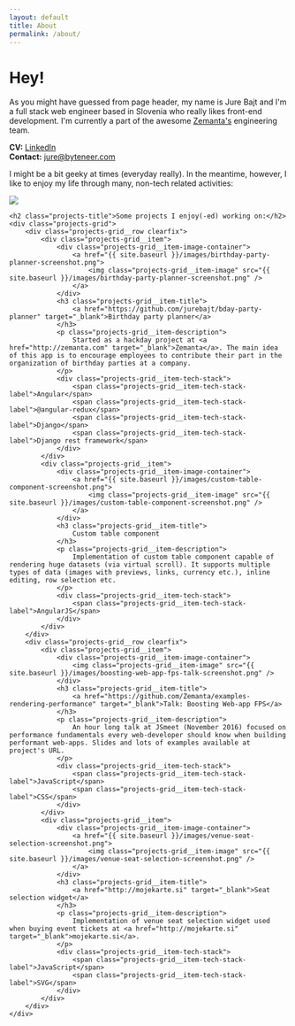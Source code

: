 ```yaml
---
layout: default
title: About
permalink: /about/
---
```


<div class="page">
  <h1>Hey!</h1>

  <div class="entry">
    <p>
        As you might have guessed from page header, my name is Jure Bajt and I'm a full stack web engineer based in Slovenia who really likes front-end development. I'm currently a part of the awesome <a href="http://www.zemanta.com/team/" target="_blank">Zemanta's</a> engineering team.
    </p>
    <p>
        <strong>CV:</strong> <a href="https://www.linkedin.com/in/jurebajt/" target="_blank">LinkedIn</a>
        <br>
        <strong>Contact:</strong> <a href="mailto:jure@byteneer.com">jure@byteneer.com</a>
    </p>
    <p>
        I might be a bit geeky at times (everyday really). In the meantime, however, I like to enjoy my life through many, non-tech related activities:
    </p>
    <p>
        <img src="{{ site.baseurl }}/images/jure-bajt-about-hobbies.jpg" />
    </p>

    <h2 class="projects-title">Some projects I enjoy(-ed) working on:</h2>
    <div class="projects-grid">
        <div class="projects-grid__row clearfix">
            <div class="projects-grid__item">
                <div class="projects-grid__item-image-container">
                    <a href="{{ site.baseurl }}/images/birthday-party-planner-screenshot.png">
                        <img class="projects-grid__item-image" src="{{ site.baseurl }}/images/birthday-party-planner-screenshot.png" />
                    </a>
                </div>
                <h3 class="projects-grid__item-title">
                    <a href="https://github.com/jurebajt/bday-party-planner" target="_blank">Birthday party planner</a>
                </h3>
                <p class="projects-grid__item-description">
                    Started as a hackday project at <a href="http://zemanta.com" target="_blank">Zemanta</a>. The main idea of this app is to encourage employees to contribute their part in the organization of birthday parties at a company.
                </p>
                <div class="projects-grid__item-tech-stack">
                    <span class="projects-grid__item-tech-stack-label">Angular</span>
                    <span class="projects-grid__item-tech-stack-label">@angular-redux</span>
                    <span class="projects-grid__item-tech-stack-label">Django</span>
                    <span class="projects-grid__item-tech-stack-label">Django rest framework</span>
                </div>
            </div>
            <div class="projects-grid__item">
                <div class="projects-grid__item-image-container">
                    <a href="{{ site.baseurl }}/images/custom-table-component-screenshot.png">
                        <img class="projects-grid__item-image" src="{{ site.baseurl }}/images/custom-table-component-screenshot.png" />
                    </a>
                </div>
                <h3 class="projects-grid__item-title">
                    Custom table component
                </h3>
                <p class="projects-grid__item-description">
                    Implementation of custom table component capable of rendering huge datasets (via virtual scroll). It supports multiple types of data (images with previews, links, currency etc.), inline editing, row selection etc.
                </p>
                <div class="projects-grid__item-tech-stack">
                    <span class="projects-grid__item-tech-stack-label">AngularJS</span>
                </div>
            </div>
        </div>
        <div class="projects-grid__row clearfix">
            <div class="projects-grid__item">
                <div class="projects-grid__item-image-container">
                    <img class="projects-grid__item-image" src="{{ site.baseurl }}/images/boosting-web-app-fps-talk-screenshot.png" />
                </div>
                <h3 class="projects-grid__item-title">
                    <a href="https://github.com/Zemanta/examples-rendering-performance" target="_blank">Talk: Boosting Web-app FPS</a>
                </h3>
                <p class="projects-grid__item-description">
                    An hour long talk at JSmeet (November 2016) focused on performance fundamentals every web-developer should know when building performant web-apps. Slides and lots of examples available at project's URL.
                </p>
                <div class="projects-grid__item-tech-stack">
                    <span class="projects-grid__item-tech-stack-label">JavaScript</span>
                    <span class="projects-grid__item-tech-stack-label">CSS</span>
                </div>
            </div>
            <div class="projects-grid__item">
                <div class="projects-grid__item-image-container">
                    <a href="{{ site.baseurl }}/images/venue-seat-selection-screenshot.png">
                        <img class="projects-grid__item-image" src="{{ site.baseurl }}/images/venue-seat-selection-screenshot.png" />
                    </a>
                </div>
                <h3 class="projects-grid__item-title">
                    <a href="http://mojekarte.si" target="_blank">Seat selection widget</a>
                </h3>
                <p class="projects-grid__item-description">
                    Implementation of venue seat selection widget used when buying event tickets at <a href="http://mojekarte.si" target="_blank">mojekarte.si</a>.
                </p>
                <div class="projects-grid__item-tech-stack">
                    <span class="projects-grid__item-tech-stack-label">JavaScript</span>
                    <span class="projects-grid__item-tech-stack-label">SVG</span>
                </div>
            </div>
        </div>
    </div>
  </div>
</div>
